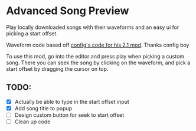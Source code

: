 # Advanced Song Preview

Play locally downloaded songs with their waveforms and an easy ui for picking a start offset.

Waveform code based off [config's code for his 2.1 mod](https://github.com/cgytrus/EditorWaveform). Thanks config boy

To use this mod, go into the editor and press play when picking a custom song. There you can
seek the song by clicking on the waveform, and pick a start offset by dragging the cursor on top.

## TODO:
- [X] Actually be able to type in the start offset input
- [X] Add song title to popup
- [ ] Design custom button for seek to start offset
- [ ] Clean up code